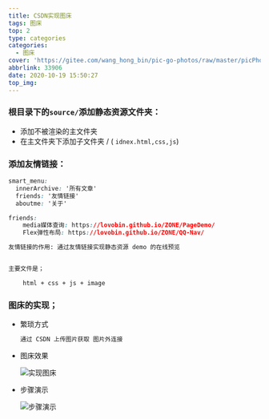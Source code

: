 ```yaml
---
title: CSDN实现图床
tags: 图床
top: 2
type: categories
categories:
  - 图床
cover: 'https://gitee.com/wang_hong_bin/pic-go-photos/raw/master/picPhoto.png'
abbrlink: 33906
date: 2020-10-19 15:50:27
top_img:
---
```


### 根目录下的`source/`添加静态资源文件夹：

+ 添加不被渲染的主文件夹
+ 在主文件夹下添加子文件夹 / ( `idnex.html,css,js`)



### 添加友情链接：

```css
smart_menu:
  innerArchive: '所有文章'
  friends: '友情链接'
  aboutme: '关于'

friends:
    media媒体查询: https://lovobin.github.io/ZONE/PageDemo/
    Flex弹性布局: https://lovobin.github.io/ZONE/QQ-Nav/

```

```html
友情链接的作用: 通过友情链接实现静态资源 demo 的在线预览 


主要文件是；

	html + css + js + image

```



### 图床的实现；

+ 繁琐方式

  ```css
  通过 CSDN 上传图片获取 图片外连接 
  ```

+ 图床效果

  ![实现图床](https://img-blog.csdnimg.cn/20201019144153499.png?x-oss-process=image/watermark,type_ZmFuZ3poZW5naGVpdGk,shadow_10,text_aHR0cHM6Ly9ibG9nLmNzZG4ubmV0L3dlaXhpbl80MzM0MDQyMA==,size_16,color_FFFFFF,t_70#pic_center)

+ 步骤演示

  ![步骤演示](https://img-blog.csdnimg.cn/20201019144425216.gif#pic_center)